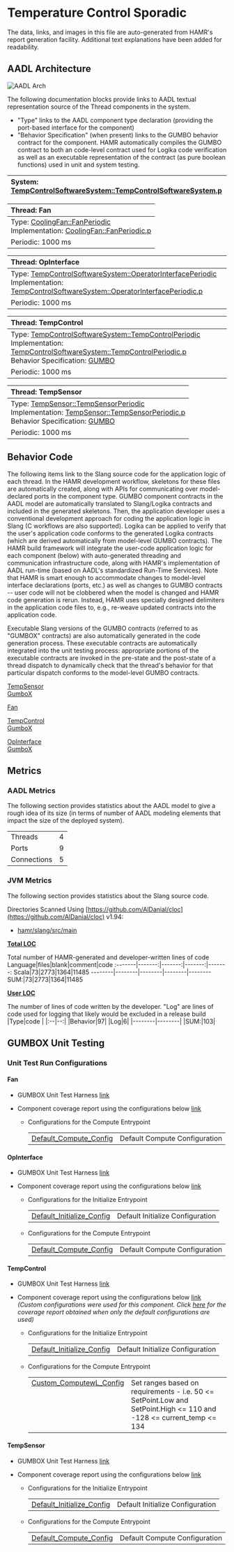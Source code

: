 # <!--start__temperature-control-sporadic-title-->Temperature Control Sporadic<!--end____temperature-control-sporadic-title-->
<!--start__temperature-control-sporadic-description-->
The data, links, and images in this file are auto-generated from HAMR's report generation facility. Additional text explanations have been added for readability.
<!--end____temperature-control-sporadic-description-->
## <!--start__temperature-control-sporadic_arch-section-title-->AADL Architecture<!--end____temperature-control-sporadic_arch-section-title-->
<!--start__temperature-control-sporadic_arch-section-description-->
![AADL Arch](aadl/diagrams/aadl-arch.svg)

The following documentation blocks provide links to AADL textual representation source of the Thread components in the system.
* "Type" links to the AADL component type declaration (providing the port-based interface for the component)
* "Behavior Specification" (when present) links to the GUMBO behavior contract for the component. HAMR automatically
compiles the GUMBO contract to both an code-level contract used for Logika code verification as well as an executable
representation of the contract (as pure boolean functions) used in unit and system testing.
<!--end____temperature-control-sporadic_arch-section-description-->
<!--start__temperature-control-sporadic_arch-section_aadl-arch-component-info-tempcontrolsoftwaresystem_p_instance-->
|System: [TempControlSoftwareSystem::TempControlSoftwareSystem.p](aadl/packages/TempControlSoftwareSystem.aadl#L60)|
|:--|
<!--end____temperature-control-sporadic_arch-section_aadl-arch-component-info-tempcontrolsoftwaresystem_p_instance-->
<!--start__temperature-control-sporadic_arch-section_aadl-arch-component-info-fan-fan-->
|Thread: Fan <!--[fan](aadl/packages/TempControlSoftwareSystem.aadl#L80)--> |
|:--|
|Type: [CoolingFan::FanPeriodic](aadl/packages/CoolingFan.aadl#L32)<br>Implementation: [CoolingFan::FanPeriodic.p](aadl/packages/CoolingFan.aadl#L58)|
|Periodic: 1000 ms|

<!--end____temperature-control-sporadic_arch-section_aadl-arch-component-info-fan-fan-->
<!--start__temperature-control-sporadic_arch-section_aadl-arch-component-info-operatorinterface-opinterface-->
|Thread: OpInterface <!--[operatorInterface](aadl/packages/TempControlSoftwareSystem.aadl#L82)--> |
|:--|
|Type: [TempControlSoftwareSystem::OperatorInterfacePeriodic](aadl/packages/TempControlSoftwareSystem.aadl#L210)<br>Implementation: [TempControlSoftwareSystem::OperatorInterfacePeriodic.p](aadl/packages/TempControlSoftwareSystem.aadl#L234)|
|Periodic: 1000 ms|

<!--end____temperature-control-sporadic_arch-section_aadl-arch-component-info-operatorinterface-opinterface-->
<!--start__temperature-control-sporadic_arch-section_aadl-arch-component-info-tempcontrol-tempcontrol-->
|Thread: TempControl <!--[tempControl](aadl/packages/TempControlSoftwareSystem.aadl#L81)--> |
|:--|
|Type: [TempControlSoftwareSystem::TempControlPeriodic](aadl/packages/TempControlSoftwareSystem.aadl#L111)<br>Implementation: [TempControlSoftwareSystem::TempControlPeriodic.p](aadl/packages/TempControlSoftwareSystem.aadl#L198)<br>Behavior Specification: [GUMBO](aadl/packages/TempControlSoftwareSystem.aadl#L131)|
|Periodic: 1000 ms|

<!--end____temperature-control-sporadic_arch-section_aadl-arch-component-info-tempcontrol-tempcontrol-->
<!--start__temperature-control-sporadic_arch-section_aadl-arch-component-info-tempsensor-tempsensor-->
|Thread: TempSensor <!--[tempSensor](aadl/packages/TempControlSoftwareSystem.aadl#L79)--> |
|:--|
|Type: [TempSensor::TempSensorPeriodic](aadl/packages/TempSensor.aadl#L45)<br>Implementation: [TempSensor::TempSensorPeriodic.p](aadl/packages/TempSensor.aadl#L71)<br>Behavior Specification: [GUMBO](aadl/packages/TempSensor.aadl#L60)|
|Periodic: 1000 ms|

<!--end____temperature-control-sporadic_arch-section_aadl-arch-component-info-tempsensor-tempsensor-->

## <!--start__temperature-control-sporadic_behavior-code-title-->Behavior Code<!--end____temperature-control-sporadic_behavior-code-title-->
<!--start__temperature-control-sporadic_behavior-code-description-->
The following items link to the Slang source code for the application logic of each thread.
In the HAMR development workflow, skeletons for these files are automatically created,
along with APIs for communicating over model-declared ports in the component type.
GUMBO component contracts in the AADL model are automatically translated to Slang/Logika
contracts and included in the generated skeletons. Then, the application developer uses a
conventional development approach for coding the application logic in Slang
(C workflows are also supported). Logika can be applied to verify that the user's
application code conforms to the generated Logika contracts (which are derived
automatically from model-level GUMBO contracts). The HAMR build framework will integrate
the user-code application logic for each component (below) with auto-generated threading
and communication infrastructure code, along with HAMR's implementation of AADL run-time
(based on AADL's standardized Run-Time Services). Note that HAMR is smart enough to
accommodate changes to model-level interface declarations (ports, etc.) as well as changes
to GUMBO contracts -- user code will not be clobbered when the model is changed and HAMR
code generation is rerun. Instead, HAMR uses specially designed delimiters in the
application code files to, e.g., re-weave updated contracts into the application code.

Executable Slang versions of the GUMBO contracts (referred to as "GUMBOX" contracts)
are also automatically generated in the code generation process. These executable
contracts are automatically integrated into the unit testing process: appropriate
portions of the executable contracts are invoked in the pre-state and the post-state
of a thread dispatch to dynamically check that the thread's behavior for that particular
dispatch conforms to the model-level GUMBO contracts.
<!--end____temperature-control-sporadic_behavior-code-description-->
<!--start__temperature-control-sporadic_behavior-code_slang-code-tempsensor-tempsensor-->
[TempSensor](hamr/slang/src/main/component/tc/TempSensor/TempSensorPeriodic_p_tcproc_tempSensor.scala)
<br>[GumboX](hamr/slang/src/main/bridge/tc/TempSensor/TempSensorPeriodic_p_tcproc_tempSensor_GumboX.scala)
<!--end____temperature-control-sporadic_behavior-code_slang-code-tempsensor-tempsensor-->
<!--start__temperature-control-sporadic_behavior-code_slang-code-fan-fan-->
[Fan](hamr/slang/src/main/component/tc/CoolingFan/FanPeriodic_p_tcproc_fan.scala)

<!--end____temperature-control-sporadic_behavior-code_slang-code-fan-fan-->
<!--start__temperature-control-sporadic_behavior-code_slang-code-tempcontrol-tempcontrol-->
[TempControl](hamr/slang/src/main/component/tc/TempControlSoftwareSystem/TempControlPeriodic_p_tcproc_tempControl.scala)
<br>[GumboX](hamr/slang/src/main/bridge/tc/TempControlSoftwareSystem/TempControlPeriodic_p_tcproc_tempControl_GumboX.scala)
<!--end____temperature-control-sporadic_behavior-code_slang-code-tempcontrol-tempcontrol-->
<!--start__temperature-control-sporadic_behavior-code_slang-code-operatorinterface-opinterface-->
[OpInterface](hamr/slang/src/main/component/tc/TempControlSoftwareSystem/OperatorInterfacePeriodic_p_tcproc_operatorInterface.scala)
<br>[GumboX](hamr/slang/src/main/bridge/tc/TempControlSoftwareSystem/OperatorInterfacePeriodic_p_tcproc_operatorInterface_GumboX.scala)
<!--end____temperature-control-sporadic_behavior-code_slang-code-operatorinterface-opinterface-->

## <!--start__temperature-control-sporadic_metrics-title-->Metrics<!--end____temperature-control-sporadic_metrics-title-->
<!--start__temperature-control-sporadic_metrics-description-->
<!--end____temperature-control-sporadic_metrics-description-->
### <!--start__temperature-control-sporadic_metrics_aadl-metrics-title-->AADL Metrics<!--end____temperature-control-sporadic_metrics_aadl-metrics-title-->
<!--start__temperature-control-sporadic_metrics_aadl-metrics-description-->
The following section provides statistics about the AADL model to give a rough idea of
its size (in terms of number of AADL modeling elements that impact the size of the deployed system).
<!--end____temperature-control-sporadic_metrics_aadl-metrics-description-->
<!--start__temperature-control-sporadic_metrics_aadl-metrics_aadl-metrics-content-block-->
| | |
|:--|:--|
|Threads|4|
|Ports|9|
|Connections|5|
<!--end____temperature-control-sporadic_metrics_aadl-metrics_aadl-metrics-content-block-->

### <!--start__temperature-control-sporadic_metrics_jvm-metrics-title-->JVM Metrics<!--end____temperature-control-sporadic_metrics_jvm-metrics-title-->
<!--start__temperature-control-sporadic_metrics_jvm-metrics-description-->
The following section provides statistics about the Slang source code.
<!--end____temperature-control-sporadic_metrics_jvm-metrics-description-->
<!--start__temperature-control-sporadic_metrics_jvm-metrics_temperature-control-sporadic_code_metrics-->
Directories Scanned Using [https://github.com/AlDanial/cloc](https://github.com/AlDanial/cloc) v1.94:
- [hamr/slang/src/main](hamr/slang/src/main)

<u><b>Total LOC</b></u>

Total number of HAMR-generated and developer-written lines of code
Language|files|blank|comment|code
:-------|-------:|-------:|-------:|-------:
Scala|73|2773|1364|11485
--------|--------|--------|--------|--------
SUM:|73|2773|1364|11485

<u><b>User LOC</b></u>

The number of lines of code written by the developer.
"Log" are lines of code used for logging that
likely would be excluded in a release build
 |Type|code |
 |:--|--:|
 |Behavior|97|
 |Log|6|
 |--------|--------|
 |SUM:|103|
<!--end____temperature-control-sporadic_metrics_jvm-metrics_temperature-control-sporadic_code_metrics-->

## <!--start__temperature-control-sporadic_gumbox-unit-testing-setup-title-->GUMBOX Unit Testing<!--end____temperature-control-sporadic_gumbox-unit-testing-setup-title-->
<!--start__temperature-control-sporadic_gumbox-unit-testing-setup-description-->
<!--end____temperature-control-sporadic_gumbox-unit-testing-setup-description-->
### <!--start__temperature-control-sporadic_gumbox-unit-testing-setup_configurations-title-->Unit Test Run Configurations<!--end____temperature-control-sporadic_gumbox-unit-testing-setup_configurations-title-->
<!--start__temperature-control-sporadic_gumbox-unit-testing-setup_configurations-description-->
<!--end____temperature-control-sporadic_gumbox-unit-testing-setup_configurations-description-->
#### <!--start__temperature-control-sporadic_gumbox-unit-testing-setup_configurations_fan_configurations-title-->Fan<!--end____temperature-control-sporadic_gumbox-unit-testing-setup_configurations_fan_configurations-title-->
<!--start__temperature-control-sporadic_gumbox-unit-testing-setup_configurations_fan_configurations-description-->
- GUMBOX Unit Test Harness [link](hamr/slang/src/test/bridge/tc/CoolingFan/FanPeriodic_p_tcproc_fan_GumboX_UnitTests.scala)
- Component coverage report using the configurations below [link](https://people.cs.ksu.edu/~santos_jenkins/pub/gumbox-journal/custom_configs/tc/FanPeriodic_p_tcproc_fan_DSC_UnitTests/report.html)

    - Configurations for the Compute Entrypoint
      <table>
        <tr><td valign=top><a href="hamr/slang/src/test/util/tc/CoolingFan/FanPeriodic_p_tcproc_fan_UnitTestConfiguration_Util.scala#L22">Default_Compute_Config</a></td><td>Default Compute Configuration</td></tr>
      </table>

<!--end____temperature-control-sporadic_gumbox-unit-testing-setup_configurations_fan_configurations-description-->

#### <!--start__temperature-control-sporadic_gumbox-unit-testing-setup_configurations_opinterface_configurations-title-->OpInterface<!--end____temperature-control-sporadic_gumbox-unit-testing-setup_configurations_opinterface_configurations-title-->
<!--start__temperature-control-sporadic_gumbox-unit-testing-setup_configurations_opinterface_configurations-description-->
- GUMBOX Unit Test Harness [link](hamr/slang/src/test/bridge/tc/TempControlSoftwareSystem/OperatorInterfacePeriodic_p_tcproc_operatorInterface_GumboX_UnitTests.scala)
- Component coverage report using the configurations below [link](https://people.cs.ksu.edu/~santos_jenkins/pub/gumbox-journal/custom_configs/tc/OperatorInterfacePeriodic_p_tcproc_operatorInterface_DSC_UnitTests/report.html)

    - Configurations for the Initialize Entrypoint
      <table>
        <tr><td valign=top><a href="hamr/slang/src/test/util/tc/TempControlSoftwareSystem/OperatorInterfacePeriodic_p_tcproc_operatorInterface_UnitTestConfiguration_Util.scala#L22">Default_Initialize_Config</a></td><td>Default Initialize Configuration</td></tr>
      </table>

    - Configurations for the Compute Entrypoint
      <table>
        <tr><td valign=top><a href="hamr/slang/src/test/util/tc/TempControlSoftwareSystem/OperatorInterfacePeriodic_p_tcproc_operatorInterface_UnitTestConfiguration_Util.scala#L38">Default_Compute_Config</a></td><td>Default Compute Configuration</td></tr>
      </table>

<!--end____temperature-control-sporadic_gumbox-unit-testing-setup_configurations_opinterface_configurations-description-->

#### <!--start__temperature-control-sporadic_gumbox-unit-testing-setup_configurations_tempcontrol_configurations-title-->TempControl<!--end____temperature-control-sporadic_gumbox-unit-testing-setup_configurations_tempcontrol_configurations-title-->
<!--start__temperature-control-sporadic_gumbox-unit-testing-setup_configurations_tempcontrol_configurations-description-->
- GUMBOX Unit Test Harness [link](hamr/slang/src/test/bridge/tc/TempControlSoftwareSystem/TempControlPeriodic_p_tcproc_tempControl_GumboX_UnitTests.scala)
- Component coverage report using the configurations below [link](https://people.cs.ksu.edu/~santos_jenkins/pub/gumbox-journal/custom_configs/tc/TempControlPeriodic_p_tcproc_tempControl_DSC_UnitTests/report.html)<br>
*(Custom configurations were used for this component. Click [here](https://people.cs.ksu.edu/~santos_jenkins/pub/gumbox-journal/default_configs/tc/TempControlPeriodic_p_tcproc_tempControl_DSC_UnitTests/report.html) for the coverage report obtained when only the default configurations are used)*

    - Configurations for the Initialize Entrypoint
      <table>
        <tr><td valign=top><a href="hamr/slang/src/test/util/tc/TempControlSoftwareSystem/TempControlPeriodic_p_tcproc_tempControl_UnitTestConfiguration_Util.scala#L22">Default_Initialize_Config</a></td><td>Default Initialize Configuration</td></tr>
      </table>

    - Configurations for the Compute Entrypoint
      <table>
        <tr><td valign=top><a href="hamr/slang/src/test/bridge/tc/TempControlSoftwareSystem/TempControlPeriodic_p_tcproc_tempControl_GumboX_UnitTests.scala#L23">Custom_ComputewL_Config</a></td><td>Set ranges based on requirements - i.e. 50 <= SetPoint.Low and SetPoint.High <= 110 and -128 <= current_temp <= 134</td></tr>
      </table>

<!--end____temperature-control-sporadic_gumbox-unit-testing-setup_configurations_tempcontrol_configurations-description-->

#### <!--start__temperature-control-sporadic_gumbox-unit-testing-setup_configurations_tempsensor_configurations-title-->TempSensor<!--end____temperature-control-sporadic_gumbox-unit-testing-setup_configurations_tempsensor_configurations-title-->
<!--start__temperature-control-sporadic_gumbox-unit-testing-setup_configurations_tempsensor_configurations-description-->
- GUMBOX Unit Test Harness [link](hamr/slang/src/test/bridge/tc/TempSensor/TempSensorPeriodic_p_tcproc_tempSensor_GumboX_UnitTests.scala)
- Component coverage report using the configurations below [link](https://people.cs.ksu.edu/~santos_jenkins/pub/gumbox-journal/custom_configs/tc/TempSensorPeriodic_p_tcproc_tempSensor_DSC_UnitTests/report.html)

    - Configurations for the Initialize Entrypoint
      <table>
        <tr><td valign=top><a href="hamr/slang/src/test/util/tc/TempSensor/TempSensorPeriodic_p_tcproc_tempSensor_UnitTestConfiguration_Util.scala#L22">Default_Initialize_Config</a></td><td>Default Initialize Configuration</td></tr>
      </table>

    - Configurations for the Compute Entrypoint
      <table>
        <tr><td valign=top><a href="hamr/slang/src/test/util/tc/TempSensor/TempSensorPeriodic_p_tcproc_tempSensor_UnitTestConfiguration_Util.scala#L38">Default_Compute_Config</a></td><td>Default Compute Configuration</td></tr>
      </table>

<!--end____temperature-control-sporadic_gumbox-unit-testing-setup_configurations_tempsensor_configurations-description-->
